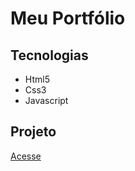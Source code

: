 # Meu Portfólio

[](/img/portfolio.png)

## Tecnologias

- Html5
- Css3
- Javascript

## Projeto

[Acesse](https://raphaellimarjbr.github.io/my-portfolio/)